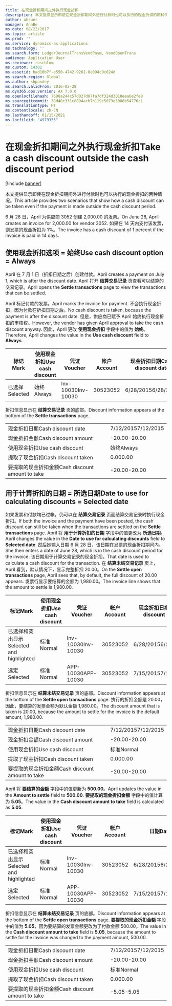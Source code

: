 ```yaml
---
title: 在现金折扣期间之外执行现金折扣
description: 本文提供显示即使在现金折扣期间外进行付款时也可以执行的现金折扣的两种情况。
author: abruer
manager: AnnBe
ms.date: 08/22/2017
ms.topic: article
ms.prod: ''
ms.service: dynamics-ax-applications
ms.technology: ''
ms.search.form: LedgerJournalTransVendPaym, VendOpenTrans
audience: Application User
ms.reviewer: roschlom
ms.custom: 14301
ms.assetid: bad10b7f-e550-4742-9261-8a094c9c624d
ms.search.region: Global
ms.author: shpandey
ms.search.validFrom: 2016-02-28
ms.dyn365.ops.version: AX 7.0.0
ms.openlocfilehash: 7698a244c57d027d07fa7df324d3010eea6e2fe8
ms.sourcegitcommit: 38d40c331c8894acb7b119c5073e3088b54776c1
ms.translationtype: HT
ms.contentlocale: zh-CN
ms.lasthandoff: 01/15/2021
ms.locfileid: "4979355"
---
```

# <a name="take-a-cash-discount-outside-the-cash-discount-period"></a><span data-ttu-id="aa392-103">在现金折扣期间之外执行现金折扣</span><span class="sxs-lookup"><span data-stu-id="aa392-103">Take a cash discount outside the cash discount period</span></span>

[!include [banner](../includes/banner.md)]

<span data-ttu-id="aa392-104">本文提供显示即使在现金折扣期间外进行付款时也可以执行的现金折扣的两种情况。</span><span class="sxs-lookup"><span data-stu-id="aa392-104">This article provides two scenarios that show how a cash discount can be taken even if the payment is made outside the cash discount period.</span></span>

<span data-ttu-id="aa392-105">6 月 28 日，April 为供应商 3052 创建 2,000.00 的发票。</span><span class="sxs-lookup"><span data-stu-id="aa392-105">On June 28, April creates an invoice for 2,000.00 for vendor 3052.</span></span> <span data-ttu-id="aa392-106">如果在 14 天内支付该发票，则发票的现金折扣为 1%。</span><span class="sxs-lookup"><span data-stu-id="aa392-106">The invoice has a cash discount of 1 percent if the invoice is paid in 14 days.</span></span>

## <a name="use-cash-discount-option--always"></a><span data-ttu-id="aa392-107">使用现金折扣选项 = 始终</span><span class="sxs-lookup"><span data-stu-id="aa392-107">Use cash discount option = Always</span></span>
<span data-ttu-id="aa392-108">April 在 7 月 1 日（折扣日期之后）创建付款。</span><span class="sxs-lookup"><span data-stu-id="aa392-108">April creates a payment on July 1, which is after the discount date.</span></span> <span data-ttu-id="aa392-109">April 打开 **结算交易记录** 页查看可以结算的交易记录。</span><span class="sxs-lookup"><span data-stu-id="aa392-109">April opens the **Settle transactions** page to view the transactions that can be settled.</span></span> 

<span data-ttu-id="aa392-110">April 标记付款的发票。</span><span class="sxs-lookup"><span data-stu-id="aa392-110">April marks the invoice for payment.</span></span> <span data-ttu-id="aa392-111">不会执行现金折扣，因为付款在折扣日期之后。</span><span class="sxs-lookup"><span data-stu-id="aa392-111">No cash discount is taken, because the payment is after the discount date.</span></span> <span data-ttu-id="aa392-112">但是，供应商已赋予 April 始终执行现金折扣的审核权。</span><span class="sxs-lookup"><span data-stu-id="aa392-112">However, the vendor has given April approval to take the cash discount anyway.</span></span> <span data-ttu-id="aa392-113">因此，April 更改 **使用现金折扣** 字段中的值为 **始终**。</span><span class="sxs-lookup"><span data-stu-id="aa392-113">Therefore, April changes the value in the **Use cash discount** field to **Always**.</span></span>

| <span data-ttu-id="aa392-114">标记</span><span class="sxs-lookup"><span data-stu-id="aa392-114">Mark</span></span>     | <span data-ttu-id="aa392-115">使用现金折扣</span><span class="sxs-lookup"><span data-stu-id="aa392-115">Use cash discount</span></span> | <span data-ttu-id="aa392-116">凭证</span><span class="sxs-lookup"><span data-stu-id="aa392-116">Voucher</span></span>   | <span data-ttu-id="aa392-117">帐户</span><span class="sxs-lookup"><span data-stu-id="aa392-117">Account</span></span> | <span data-ttu-id="aa392-118">现金折扣日期</span><span class="sxs-lookup"><span data-stu-id="aa392-118">Cash discount date</span></span> | <span data-ttu-id="aa392-119">到期日期</span><span class="sxs-lookup"><span data-stu-id="aa392-119">Due date</span></span>  | <span data-ttu-id="aa392-120">开票</span><span class="sxs-lookup"><span data-stu-id="aa392-120">Invoice</span></span> | <span data-ttu-id="aa392-121">交易记录币种金额</span><span class="sxs-lookup"><span data-stu-id="aa392-121">Amount in transaction currency</span></span> | <span data-ttu-id="aa392-122">货币</span><span class="sxs-lookup"><span data-stu-id="aa392-122">Currency</span></span> | <span data-ttu-id="aa392-123">要结算的金额</span><span class="sxs-lookup"><span data-stu-id="aa392-123">Amount to settle</span></span> |
|----------|-------------------|-----------|---------|--------------------|-----------|---------|--------------------------------|----------|------------------|
| <span data-ttu-id="aa392-124">已选择</span><span class="sxs-lookup"><span data-stu-id="aa392-124">Selected</span></span> | <span data-ttu-id="aa392-125">始终</span><span class="sxs-lookup"><span data-stu-id="aa392-125">Always</span></span>            | <span data-ttu-id="aa392-126">Inv-10030</span><span class="sxs-lookup"><span data-stu-id="aa392-126">Inv-10030</span></span> | <span data-ttu-id="aa392-127">3052</span><span class="sxs-lookup"><span data-stu-id="aa392-127">3052</span></span>    | <span data-ttu-id="aa392-128">6/28/2015</span><span class="sxs-lookup"><span data-stu-id="aa392-128">6/28/2015</span></span>          | <span data-ttu-id="aa392-129">7/12/2015</span><span class="sxs-lookup"><span data-stu-id="aa392-129">7/12/2015</span></span> | <span data-ttu-id="aa392-130">10030</span><span class="sxs-lookup"><span data-stu-id="aa392-130">10030</span></span>   | <span data-ttu-id="aa392-131">-2,000.00</span><span class="sxs-lookup"><span data-stu-id="aa392-131">-2,000.00</span></span>                      | <span data-ttu-id="aa392-132">美元</span><span class="sxs-lookup"><span data-stu-id="aa392-132">USD</span></span>      | <span data-ttu-id="aa392-133">-1,980.00</span><span class="sxs-lookup"><span data-stu-id="aa392-133">-1,980.00</span></span>        |

<span data-ttu-id="aa392-134">折扣信息显示在 **结算交易记录** 页的底部。</span><span class="sxs-lookup"><span data-stu-id="aa392-134">Discount information appears at the bottom of the **Settle transactions** page.</span></span>

|                              |           |
|------------------------------|-----------|
| <span data-ttu-id="aa392-135">现金折扣日期</span><span class="sxs-lookup"><span data-stu-id="aa392-135">Cash discount date</span></span>           | <span data-ttu-id="aa392-136">7/12/2015</span><span class="sxs-lookup"><span data-stu-id="aa392-136">7/12/2015</span></span> |
| <span data-ttu-id="aa392-137">现金折扣金额</span><span class="sxs-lookup"><span data-stu-id="aa392-137">Cash discount amount</span></span>         | <span data-ttu-id="aa392-138">-20.00</span><span class="sxs-lookup"><span data-stu-id="aa392-138">-20.00</span></span>    |
| <span data-ttu-id="aa392-139">使用现金折扣</span><span class="sxs-lookup"><span data-stu-id="aa392-139">Use cash discount</span></span>            | <span data-ttu-id="aa392-140">始终</span><span class="sxs-lookup"><span data-stu-id="aa392-140">Always</span></span>    |
| <span data-ttu-id="aa392-141">提取了现金折扣</span><span class="sxs-lookup"><span data-stu-id="aa392-141">Cash discount taken</span></span>          | <span data-ttu-id="aa392-142">0.00</span><span class="sxs-lookup"><span data-stu-id="aa392-142">0.00</span></span>      |
| <span data-ttu-id="aa392-143">要提取的现金折扣金额</span><span class="sxs-lookup"><span data-stu-id="aa392-143">Cash discount amount to take</span></span> | <span data-ttu-id="aa392-144">-20.00</span><span class="sxs-lookup"><span data-stu-id="aa392-144">-20.00</span></span>    |

## <a name="date-to-use-for-calculating-discounts--selected-date"></a><span data-ttu-id="aa392-145">用于计算折扣的日期 = 所选日期</span><span class="sxs-lookup"><span data-stu-id="aa392-145">Date to use for calculating discounts = Selected date</span></span>
<span data-ttu-id="aa392-146">如果发票和付款均已过帐，仍可以在 **结算交易记录** 页面结算交易记录时执行现金折扣。</span><span class="sxs-lookup"><span data-stu-id="aa392-146">If both the invoice and the payment have been posted, the cash discount can still be taken when the transactions are settled on the **Settle transactions** page.</span></span> <span data-ttu-id="aa392-147">April 将 **用于计算折扣的日期** 字段中的值更改为 **所选日期**。</span><span class="sxs-lookup"><span data-stu-id="aa392-147">April changes the value in the **Date to use for calculating discounts** field to **Selected date**.</span></span> <span data-ttu-id="aa392-148">然后她输入日期 6 月 28 日，该日期在发票的现金折扣期间内。</span><span class="sxs-lookup"><span data-stu-id="aa392-148">She then enters a date of June 28, which is in the cash discount period for the invoice.</span></span> <span data-ttu-id="aa392-149">该日期用于计算交易记录的现金折扣。</span><span class="sxs-lookup"><span data-stu-id="aa392-149">That date is used to calculate a cash discount for the transaction.</span></span> <span data-ttu-id="aa392-150">在 **结算未结交易记录** 页上，April 看到，默认情况下，显示完整折扣 20.00。</span><span class="sxs-lookup"><span data-stu-id="aa392-150">On the **Settle open transactions** page, April sees that, by default, the full discount of 20.00 appears.</span></span> <span data-ttu-id="aa392-151">发票行显示要结算的金额为 1,980.00。</span><span class="sxs-lookup"><span data-stu-id="aa392-151">The invoice line shows that the amount to settle is 1,980.00.</span></span>

| <span data-ttu-id="aa392-152">标记</span><span class="sxs-lookup"><span data-stu-id="aa392-152">Mark</span></span>                     | <span data-ttu-id="aa392-153">使用现金折扣</span><span class="sxs-lookup"><span data-stu-id="aa392-153">Use cash discount</span></span> | <span data-ttu-id="aa392-154">凭证</span><span class="sxs-lookup"><span data-stu-id="aa392-154">Voucher</span></span>   | <span data-ttu-id="aa392-155">帐户</span><span class="sxs-lookup"><span data-stu-id="aa392-155">Account</span></span> | <span data-ttu-id="aa392-156">现金折扣日期</span><span class="sxs-lookup"><span data-stu-id="aa392-156">Cash discount date</span></span> | <span data-ttu-id="aa392-157">到期日期</span><span class="sxs-lookup"><span data-stu-id="aa392-157">Due date</span></span>  | <span data-ttu-id="aa392-158">开票</span><span class="sxs-lookup"><span data-stu-id="aa392-158">Invoice</span></span> | <span data-ttu-id="aa392-159">交易记录币种金额</span><span class="sxs-lookup"><span data-stu-id="aa392-159">Amount in transaction currency</span></span> | <span data-ttu-id="aa392-160">货币</span><span class="sxs-lookup"><span data-stu-id="aa392-160">Currency</span></span> | <span data-ttu-id="aa392-161">要结算的金额</span><span class="sxs-lookup"><span data-stu-id="aa392-161">Amount to settle</span></span> |
|--------------------------|-------------------|-----------|---------|--------------------|-----------|---------|--------------------------------|----------|------------------|
| <span data-ttu-id="aa392-162">已选择和突出显示</span><span class="sxs-lookup"><span data-stu-id="aa392-162">Selected and highlighted</span></span> | <span data-ttu-id="aa392-163">标准</span><span class="sxs-lookup"><span data-stu-id="aa392-163">Normal</span></span>            | <span data-ttu-id="aa392-164">Inv-10030</span><span class="sxs-lookup"><span data-stu-id="aa392-164">Inv-10030</span></span> | <span data-ttu-id="aa392-165">3052</span><span class="sxs-lookup"><span data-stu-id="aa392-165">3052</span></span>    | <span data-ttu-id="aa392-166">6/28/2015</span><span class="sxs-lookup"><span data-stu-id="aa392-166">6/28/2015</span></span>          | <span data-ttu-id="aa392-167">7/12/2015</span><span class="sxs-lookup"><span data-stu-id="aa392-167">7/12/2015</span></span> | <span data-ttu-id="aa392-168">10030</span><span class="sxs-lookup"><span data-stu-id="aa392-168">10030</span></span>   | <span data-ttu-id="aa392-169">-2,000.00</span><span class="sxs-lookup"><span data-stu-id="aa392-169">-2,000.00</span></span>                      | <span data-ttu-id="aa392-170">美元</span><span class="sxs-lookup"><span data-stu-id="aa392-170">USD</span></span>      | <span data-ttu-id="aa392-171">-1,980.00</span><span class="sxs-lookup"><span data-stu-id="aa392-171">-1,980.00</span></span>        |
| <span data-ttu-id="aa392-172">选定</span><span class="sxs-lookup"><span data-stu-id="aa392-172">Selected</span></span>                 | <span data-ttu-id="aa392-173">标准</span><span class="sxs-lookup"><span data-stu-id="aa392-173">Normal</span></span>            | <span data-ttu-id="aa392-174">APP-10030</span><span class="sxs-lookup"><span data-stu-id="aa392-174">APP-10030</span></span> | <span data-ttu-id="aa392-175">3052</span><span class="sxs-lookup"><span data-stu-id="aa392-175">3052</span></span>    | <span data-ttu-id="aa392-176">7/15/2015</span><span class="sxs-lookup"><span data-stu-id="aa392-176">7/15/2015</span></span>          | <span data-ttu-id="aa392-177">7/15/2015</span><span class="sxs-lookup"><span data-stu-id="aa392-177">7/15/2015</span></span> |         | <span data-ttu-id="aa392-178">500.00</span><span class="sxs-lookup"><span data-stu-id="aa392-178">500.00</span></span>                         | <span data-ttu-id="aa392-179">美元</span><span class="sxs-lookup"><span data-stu-id="aa392-179">USD</span></span>      | <span data-ttu-id="aa392-180">500.00</span><span class="sxs-lookup"><span data-stu-id="aa392-180">500.00</span></span>           |

<span data-ttu-id="aa392-181">折扣信息显示在 **结算未结交易记录** 页的底部。</span><span class="sxs-lookup"><span data-stu-id="aa392-181">Discount information appears at the bottom of the **Settle open transactions** page.</span></span> <span data-ttu-id="aa392-182">执行的折扣金额是 20.00，因此，要结算的发票金额为默认金额 1,980.00。</span><span class="sxs-lookup"><span data-stu-id="aa392-182">The discount amount that is taken is 20.00, because the amount to settle for the invoice is the default amount, 1,980.00.</span></span>

|                              |           |
|------------------------------|-----------|
| <span data-ttu-id="aa392-183">现金折扣日期</span><span class="sxs-lookup"><span data-stu-id="aa392-183">Cash discount date</span></span>           | <span data-ttu-id="aa392-184">7/12/2015</span><span class="sxs-lookup"><span data-stu-id="aa392-184">7/12/2015</span></span> |
| <span data-ttu-id="aa392-185">现金折扣金额</span><span class="sxs-lookup"><span data-stu-id="aa392-185">Cash discount amount</span></span>         | <span data-ttu-id="aa392-186">-20.00</span><span class="sxs-lookup"><span data-stu-id="aa392-186">-20.00</span></span>    |
| <span data-ttu-id="aa392-187">使用现金折扣</span><span class="sxs-lookup"><span data-stu-id="aa392-187">Use cash discount</span></span>            | <span data-ttu-id="aa392-188">标准</span><span class="sxs-lookup"><span data-stu-id="aa392-188">Normal</span></span>    |
| <span data-ttu-id="aa392-189">提取了现金折扣</span><span class="sxs-lookup"><span data-stu-id="aa392-189">Cash discount taken</span></span>          | <span data-ttu-id="aa392-190">0.00</span><span class="sxs-lookup"><span data-stu-id="aa392-190">0.00</span></span>      |
| <span data-ttu-id="aa392-191">要提取的现金折扣金额</span><span class="sxs-lookup"><span data-stu-id="aa392-191">Cash discount amount to take</span></span> | <span data-ttu-id="aa392-192">-20.00</span><span class="sxs-lookup"><span data-stu-id="aa392-192">-20.00</span></span>    |

<span data-ttu-id="aa392-193">April 将 **要结算的金额** 字段中的值更新为 **500.00**。</span><span class="sxs-lookup"><span data-stu-id="aa392-193">April updates the value in the **Amount to settle** field to **500.00**.</span></span> <span data-ttu-id="aa392-194">**要提取的现金折扣金额** 字段中的值计算为 **5.05**。</span><span class="sxs-lookup"><span data-stu-id="aa392-194">The value in the **Cash discount amount to take** field is calculated as **5.05**.</span></span>

| <span data-ttu-id="aa392-195">标记</span><span class="sxs-lookup"><span data-stu-id="aa392-195">Mark</span></span>                     | <span data-ttu-id="aa392-196">使用现金折扣</span><span class="sxs-lookup"><span data-stu-id="aa392-196">Use cash discount</span></span> | <span data-ttu-id="aa392-197">凭证</span><span class="sxs-lookup"><span data-stu-id="aa392-197">Voucher</span></span>   | <span data-ttu-id="aa392-198">帐户</span><span class="sxs-lookup"><span data-stu-id="aa392-198">Account</span></span> | <span data-ttu-id="aa392-199">日期</span><span class="sxs-lookup"><span data-stu-id="aa392-199">Date</span></span>      | <span data-ttu-id="aa392-200">到期日期</span><span class="sxs-lookup"><span data-stu-id="aa392-200">Due date</span></span>  | <span data-ttu-id="aa392-201">开票</span><span class="sxs-lookup"><span data-stu-id="aa392-201">Invoice</span></span> | <span data-ttu-id="aa392-202">交易记录币种金额</span><span class="sxs-lookup"><span data-stu-id="aa392-202">Amount in transaction currency</span></span> | <span data-ttu-id="aa392-203">货币</span><span class="sxs-lookup"><span data-stu-id="aa392-203">Currency</span></span> | <span data-ttu-id="aa392-204">要结算的金额</span><span class="sxs-lookup"><span data-stu-id="aa392-204">Amount to settle</span></span> |
|--------------------------|-------------------|-----------|---------|-----------|-----------|---------|--------------------------------|----------|------------------|
| <span data-ttu-id="aa392-205">已选择和突出显示</span><span class="sxs-lookup"><span data-stu-id="aa392-205">Selected and highlighted</span></span> | <span data-ttu-id="aa392-206">标准</span><span class="sxs-lookup"><span data-stu-id="aa392-206">Normal</span></span>            | <span data-ttu-id="aa392-207">Inv-10030</span><span class="sxs-lookup"><span data-stu-id="aa392-207">Inv-10030</span></span> | <span data-ttu-id="aa392-208">3052</span><span class="sxs-lookup"><span data-stu-id="aa392-208">3052</span></span>    | <span data-ttu-id="aa392-209">6/28/2015</span><span class="sxs-lookup"><span data-stu-id="aa392-209">6/28/2015</span></span> | <span data-ttu-id="aa392-210">7/12/2015</span><span class="sxs-lookup"><span data-stu-id="aa392-210">7/12/2015</span></span> | <span data-ttu-id="aa392-211">10030</span><span class="sxs-lookup"><span data-stu-id="aa392-211">10030</span></span>   | <span data-ttu-id="aa392-212">2,000.00</span><span class="sxs-lookup"><span data-stu-id="aa392-212">2,000.00</span></span>                       | <span data-ttu-id="aa392-213">美元</span><span class="sxs-lookup"><span data-stu-id="aa392-213">USD</span></span>      | <span data-ttu-id="aa392-214">-500.00</span><span class="sxs-lookup"><span data-stu-id="aa392-214">-500.00</span></span>          |
| <span data-ttu-id="aa392-215">选定</span><span class="sxs-lookup"><span data-stu-id="aa392-215">Selected</span></span>                 | <span data-ttu-id="aa392-216">标准</span><span class="sxs-lookup"><span data-stu-id="aa392-216">Normal</span></span>            | <span data-ttu-id="aa392-217">APP-10030</span><span class="sxs-lookup"><span data-stu-id="aa392-217">APP-10030</span></span> | <span data-ttu-id="aa392-218">3052</span><span class="sxs-lookup"><span data-stu-id="aa392-218">3052</span></span>    | <span data-ttu-id="aa392-219">7/15/2015</span><span class="sxs-lookup"><span data-stu-id="aa392-219">7/15/2015</span></span> | <span data-ttu-id="aa392-220">7/15/2015</span><span class="sxs-lookup"><span data-stu-id="aa392-220">7/15/2015</span></span> |         | <span data-ttu-id="aa392-221">500.00</span><span class="sxs-lookup"><span data-stu-id="aa392-221">500.00</span></span>                         | <span data-ttu-id="aa392-222">美元</span><span class="sxs-lookup"><span data-stu-id="aa392-222">USD</span></span>      | <span data-ttu-id="aa392-223">500.00</span><span class="sxs-lookup"><span data-stu-id="aa392-223">500.00</span></span>           |

<span data-ttu-id="aa392-224">折扣信息显示在 **结算未结交易记录** 页的底部。</span><span class="sxs-lookup"><span data-stu-id="aa392-224">Discount information appears at the bottom of the **Settle open transactions** page.</span></span> <span data-ttu-id="aa392-225">**要提取的现金折扣金额** 字段中的值为 **5.05**，因为要结算的发票金额更改为了付款金额 500.00。</span><span class="sxs-lookup"><span data-stu-id="aa392-225">The value in the **Cash discount amount to take** field is **5.05**, because the amount to settle for the invoice was changed to the payment amount, 500.00.</span></span>

|                              |           |
|------------------------------|-----------|
| <span data-ttu-id="aa392-226">现金折扣日期</span><span class="sxs-lookup"><span data-stu-id="aa392-226">Cash discount date</span></span>           | <span data-ttu-id="aa392-227">7/12/2015</span><span class="sxs-lookup"><span data-stu-id="aa392-227">7/12/2015</span></span> |
| <span data-ttu-id="aa392-228">现金折扣金额</span><span class="sxs-lookup"><span data-stu-id="aa392-228">Cash discount amount</span></span>         | <span data-ttu-id="aa392-229">-20.00</span><span class="sxs-lookup"><span data-stu-id="aa392-229">-20.00</span></span>    |
| <span data-ttu-id="aa392-230">使用现金折扣</span><span class="sxs-lookup"><span data-stu-id="aa392-230">Use cash discount</span></span>            | <span data-ttu-id="aa392-231">标准</span><span class="sxs-lookup"><span data-stu-id="aa392-231">Normal</span></span>    |
| <span data-ttu-id="aa392-232">提取了现金折扣</span><span class="sxs-lookup"><span data-stu-id="aa392-232">Cash discount taken</span></span>          | <span data-ttu-id="aa392-233">0.00</span><span class="sxs-lookup"><span data-stu-id="aa392-233">0.00</span></span>      |
| <span data-ttu-id="aa392-234">要提取的现金折扣金额</span><span class="sxs-lookup"><span data-stu-id="aa392-234">Cash discount amount to take</span></span> | <span data-ttu-id="aa392-235">-5.05</span><span class="sxs-lookup"><span data-stu-id="aa392-235">-5.05</span></span>     |





